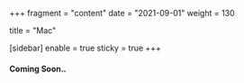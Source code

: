 +++
fragment = "content"
date = "2021-09-01"
weight = 130

title = "Mac"

[sidebar]
  enable = true
  sticky = true
+++

#### Coming Soon..